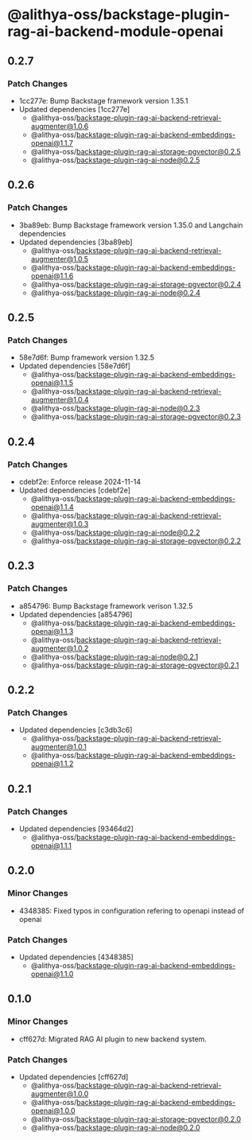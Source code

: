 # @alithya-oss/backstage-plugin-rag-ai-backend-module-openai

## 0.2.7

### Patch Changes

- 1cc277e: Bump Backstage framework version 1.35.1
- Updated dependencies [1cc277e]
  - @alithya-oss/backstage-plugin-rag-ai-backend-retrieval-augmenter@1.0.6
  - @alithya-oss/backstage-plugin-rag-ai-backend-embeddings-openai@1.1.7
  - @alithya-oss/backstage-plugin-rag-ai-storage-pgvector@0.2.5
  - @alithya-oss/backstage-plugin-rag-ai-node@0.2.5

## 0.2.6

### Patch Changes

- 3ba89eb: Bump Backstage framework version 1.35.0 and Langchain dependencies
- Updated dependencies [3ba89eb]
  - @alithya-oss/backstage-plugin-rag-ai-backend-retrieval-augmenter@1.0.5
  - @alithya-oss/backstage-plugin-rag-ai-backend-embeddings-openai@1.1.6
  - @alithya-oss/backstage-plugin-rag-ai-storage-pgvector@0.2.4
  - @alithya-oss/backstage-plugin-rag-ai-node@0.2.4

## 0.2.5

### Patch Changes

- 58e7d6f: Bump framework version 1.32.5
- Updated dependencies [58e7d6f]
  - @alithya-oss/backstage-plugin-rag-ai-backend-embeddings-openai@1.1.5
  - @alithya-oss/backstage-plugin-rag-ai-backend-retrieval-augmenter@1.0.4
  - @alithya-oss/backstage-plugin-rag-ai-node@0.2.3
  - @alithya-oss/backstage-plugin-rag-ai-storage-pgvector@0.2.3

## 0.2.4

### Patch Changes

- cdebf2e: Enforce release 2024-11-14
- Updated dependencies [cdebf2e]
  - @alithya-oss/backstage-plugin-rag-ai-backend-embeddings-openai@1.1.4
  - @alithya-oss/backstage-plugin-rag-ai-backend-retrieval-augmenter@1.0.3
  - @alithya-oss/backstage-plugin-rag-ai-node@0.2.2
  - @alithya-oss/backstage-plugin-rag-ai-storage-pgvector@0.2.2

## 0.2.3

### Patch Changes

- a854796: Bump Backstage framework verison 1.32.5
- Updated dependencies [a854796]
  - @alithya-oss/backstage-plugin-rag-ai-backend-embeddings-openai@1.1.3
  - @alithya-oss/backstage-plugin-rag-ai-backend-retrieval-augmenter@1.0.2
  - @alithya-oss/backstage-plugin-rag-ai-node@0.2.1
  - @alithya-oss/backstage-plugin-rag-ai-storage-pgvector@0.2.1

## 0.2.2

### Patch Changes

- Updated dependencies [c3db3c6]
  - @alithya-oss/backstage-plugin-rag-ai-backend-retrieval-augmenter@1.0.1
  - @alithya-oss/backstage-plugin-rag-ai-backend-embeddings-openai@1.1.2

## 0.2.1

### Patch Changes

- Updated dependencies [93464d2]
  - @alithya-oss/backstage-plugin-rag-ai-backend-embeddings-openai@1.1.1

## 0.2.0

### Minor Changes

- 4348385: Fixed typos in configuration refering to openapi instead of openai

### Patch Changes

- Updated dependencies [4348385]
  - @alithya-oss/backstage-plugin-rag-ai-backend-embeddings-openai@1.1.0

## 0.1.0

### Minor Changes

- cff627d: Migrated RAG AI plugin to new backend system.

### Patch Changes

- Updated dependencies [cff627d]
  - @alithya-oss/backstage-plugin-rag-ai-backend-retrieval-augmenter@1.0.0
  - @alithya-oss/backstage-plugin-rag-ai-backend-embeddings-openai@1.0.0
  - @alithya-oss/backstage-plugin-rag-ai-storage-pgvector@0.2.0
  - @alithya-oss/backstage-plugin-rag-ai-node@0.2.0
